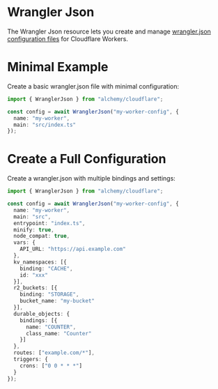 # Wrangler Json

The Wrangler Json resource lets you create and manage [wrangler.json configuration files](https://developers.cloudflare.com/workers/wrangler/configuration/) for Cloudflare Workers.

# Minimal Example

Create a basic wrangler.json file with minimal configuration:

```ts
import { WranglerJson } from "alchemy/cloudflare";

const config = await WranglerJson("my-worker-config", {
  name: "my-worker",
  main: "src/index.ts"
});
```

# Create a Full Configuration

Create a wrangler.json with multiple bindings and settings:

```ts
import { WranglerJson } from "alchemy/cloudflare";

const config = await WranglerJson("my-worker-config", {
  name: "my-worker",
  main: "src",
  entrypoint: "index.ts",
  minify: true,
  node_compat: true,
  vars: {
    API_URL: "https://api.example.com"
  },
  kv_namespaces: [{
    binding: "CACHE",
    id: "xxx"
  }],
  r2_buckets: [{
    binding: "STORAGE",
    bucket_name: "my-bucket"
  }],
  durable_objects: {
    bindings: [{
      name: "COUNTER",
      class_name: "Counter"
    }]
  },
  routes: ["example.com/*"],
  triggers: {
    crons: ["0 0 * * *"]
  }
});
```